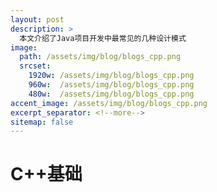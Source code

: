 ```yaml
---
layout: post
description: > 
  本文介绍了Java项目开发中最常见的几种设计模式
image: 
  path: /assets/img/blog/blogs_cpp.png
  srcset: 
    1920w: /assets/img/blog/blogs_cpp.png
    960w:  /assets/img/blog/blogs_cpp.png
    480w:  /assets/img/blog/blogs_cpp.png
accent_image: /assets/img/blog/blogs_cpp.png
excerpt_separator: <!--more-->
sitemap: false
---
```

# C++基础

